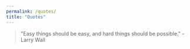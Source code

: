 ```yaml
---
permalink: /quotes/
title: "Quotes"
---
```


> "Easy things should be easy, and hard things should be possible." - Larry Wall
